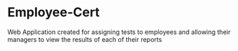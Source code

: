 # Employee-Cert
Web Application created for assigning tests to employees and allowing their managers to view the results of each of their reports
